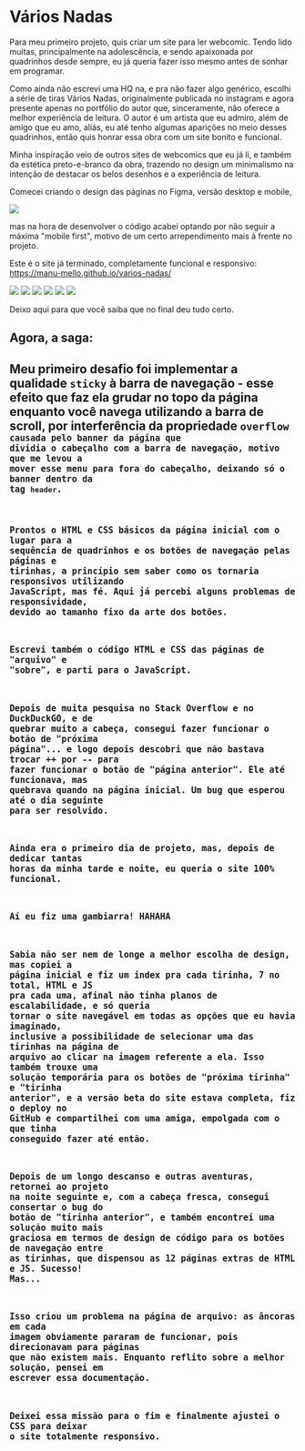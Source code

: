 <h1>Vários Nadas</h1>

Para meu primeiro projeto, quis criar um site para ler webcomic. Tendo lido muitas, principalmente na adolescência, e sendo apaixonada por quadrinhos desde sempre, eu já queria fazer isso mesmo antes de sonhar em programar.

Como ainda não escrevi uma HQ na, e pra não fazer algo genérico, escolhi a série de tiras Vários Nadas, originalmente publicada no instagram e agora presente apenas no portfólio do autor que, sinceramente, não oferece a melhor experiência de leitura. O autor é um artista que eu admiro, além de amigo que eu amo, aliás, eu até tenho algumas aparições no meio desses quadrinhos, então quis honrar essa obra com um site bonito e funcional.

Minha inspiração veio de outros sites de webcomics que eu já li, e também da estética preto-e-branco da obra, trazendo no design um minimalismo na intenção de destacar os belos desenhos e a experiência de leitura.

Comecei criando o design das páginas no Figma, versão desktop e mobile,

<img src="./img/readme-figma.png">

mas na hora de desenvolver o código acabei optando por não seguir a máxima "mobile first", motivo de um certo arrependimento mais à frente no projeto.

Este é o site já terminado, completamente funcional e responsivo: https://manu-mello.github.io/varios-nadas/

<img src="./img/readme0.png">
<img src="./img/readme1.png">
<img src="./img/readme2.png">
<img src="./img/readme3.png">
<img src="./img/readme4.png">
<img src="./img/readme5.png">

Deixo aqui para que você saiba que no final deu tudo certo.

<h2>Agora, a saga:<h2>

Meu primeiro desafio foi implementar a qualidade <code>sticky</code> à barra de navegação - esse efeito que faz ela grudar no topo da página enquanto você navega utilizando a barra de scroll, por interferência da propriedade <code>overflow<code> causada pelo banner da página que dividia o cabeçalho com a barra de navegação, motivo que me levou a mover esse menu para fora do cabeçalho, deixando só o banner dentro da tag <code>header</code>.

Prontos o HTML e CSS básicos da página inicial com o lugar para a sequência de quadrinhos e os botões de navegação pelas páginas e tirinhas, a princípio sem saber como os tornaria responsivos utilizando JavaScript, mas fé. Aqui já percebi alguns problemas de responsividade, devido ao tamanho fixo da arte dos botões.

Escrevi também o código HTML e CSS das páginas de "arquivo" e "sobre", e parti para o JavaScript.

Depois de muita pesquisa no Stack Overflow e no DuckDuckGO, e de quebrar muito a cabeça, consegui fazer funcionar o botão de "próxima página"... e logo depois descobri que não bastava trocar ++ por -- para fazer funcionar o botão de "página anterior". Ele até funcionava, mas quebrava quando na página inicial. Um bug que esperou até o dia seguinte para ser resolvido.

Ainda era o primeiro dia de projeto, mas, depois de dedicar tantas horas da minha tarde e noite, eu queria o site 100% funcional.

Aí eu fiz uma gambiarra! HAHAHA

Sabia não ser nem de longe a melhor escolha de design, mas copiei a página inicial e fiz um index pra cada tirinha, 7 no total, HTML e JS pra cada uma, afinal não tinha planos de escalabilidade, e só queria tornar o site navegável em todas as opções que eu havia imaginado, inclusive a possibilidade de selecionar uma das tirinhas na página de arquivo ao clicar na imagem referente a ela. Isso também trouxe uma solução temporária para os botões de "próxima tirinha" e "tirinha anterior", e a versão beta do site estava completa, fiz o deploy no GitHub e compartilhei com uma amiga, empolgada com o que tinha conseguido fazer até então.

Depois de um longo descanso e outras aventuras, retornei ao projeto na noite seguinte e, com a cabeça fresca, consegui consertar o bug do botão de "tirinha anterior", e também encontrei uma solução muito mais graciosa em termos de design de código para os botões de navegação entre as tirinhas, que dispensou as 12 páginas extras de HTML e JS. Sucesso! Mas...

Isso criou um problema na página de arquivo: as âncoras em cada imagem obviamente pararam de funcionar, pois direcionavam para páginas que não existem mais. Enquanto reflito sobre a melhor solução, pensei em escrever essa documentação.

Deixei essa missão para o fim e finalmente ajustei o CSS para deixar o site totalmente responsivo.

